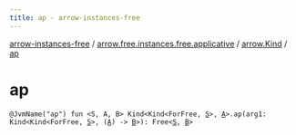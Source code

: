 ```yaml
---
title: ap - arrow-instances-free
---
```


[arrow-instances-free](../../index.html) / [arrow.free.instances.free.applicative](../index.html) / [arrow.Kind](index.html) / [ap](./ap.html)

# ap

`@JvmName("ap") fun <S, A, B> Kind<Kind<ForFree, `[`S`](ap.html#S)`>, `[`A`](ap.html#A)`>.ap(arg1: Kind<Kind<ForFree, `[`S`](ap.html#S)`>, (`[`A`](ap.html#A)`) -> `[`B`](ap.html#B)`>): Free<`[`S`](ap.html#S)`, `[`B`](ap.html#B)`>`